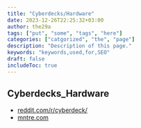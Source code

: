 ```yaml
---
title: "Cyberdecks/Hardware"
date: 2023-12-26T22:25:32+03:00
author: the29a
tags: ["put", "some", "tags", "here"]
categories: ["catgorized", "the", "page"]
description: "Description of this page."
keywords: "keywords,used,for,SEO"
draft: false
includeToc: true
---
```


## Cyberdecks_Hardware
- [reddit.com/r/cyberdeck/](https://www.reddit.com/r/cyberDeck/)
- [mntre.com](https://mntre.com/)


